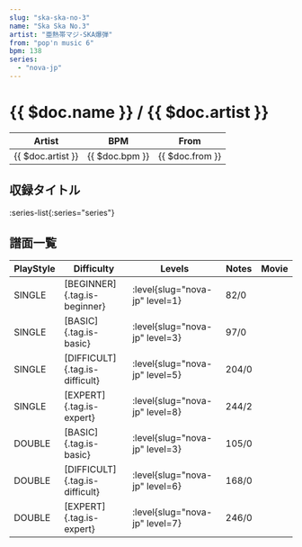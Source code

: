 ```yaml
---
slug: "ska-ska-no-3"
name: "Ska Ska No.3"
artist: "亜熱帯マジ-SKA爆弾"
from: "pop'n music 6"
bpm: 138
series:
  - "nova-jp"
---
```


# {{ $doc.name }} / {{ $doc.artist }}

|Artist|BPM|From|
|------|---|----|
|{{ $doc.artist }}|{{ $doc.bpm }}|{{ $doc.from }}|

## 収録タイトル

:series-list{:series="series"}

## 譜面一覧

|PlayStyle|Difficulty|Levels|Notes|Movie|
|---------|----------|------|-----|-----|
|SINGLE|[BEGINNER]{.tag.is-beginner}|:level{slug="nova-jp" level=1}|82/0||
|SINGLE|[BASIC]{.tag.is-basic}|:level{slug="nova-jp" level=3}|97/0||
|SINGLE|[DIFFICULT]{.tag.is-difficult}|:level{slug="nova-jp" level=5}|204/0||
|SINGLE|[EXPERT]{.tag.is-expert}|:level{slug="nova-jp" level=8}|244/2||
|DOUBLE|[BASIC]{.tag.is-basic}|:level{slug="nova-jp" level=3}|105/0||
|DOUBLE|[DIFFICULT]{.tag.is-difficult}|:level{slug="nova-jp" level=6}|168/0||
|DOUBLE|[EXPERT]{.tag.is-expert}|:level{slug="nova-jp" level=7}|246/0||
